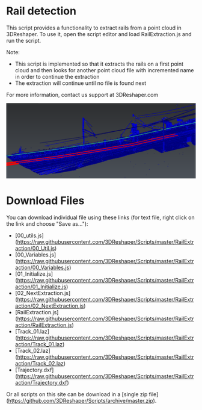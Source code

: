 # Rail detection

This script provides a functionality to extract rails from a point cloud in 3DReshaper.
To use it, open the script editor and load RailExtraction.js and run the script.

Note:
* This script is implemented so that it extracts the rails on a first point cloud and then looks for another point cloud file with incremented name in order to continue the extraction
* The extraction will continue until no file is found next

For more information, contact us support at 3DReshaper\.com

![alt text](https://raw.githubusercontent.com/3DReshaper/Scripts/master/RailExtraction/Screenshot.PNG "screenshot")


# Download Files

You can download individual file using these links (for text file, right click on the link and choose "Save as..."):

- [00_utils.js] (https://raw.githubusercontent.com/3DReshaper/Scripts/master/RailExtraction/00_Util.js)
- [00_Variables.js] (https://raw.githubusercontent.com/3DReshaper/Scripts/master/RailExtraction/00_Variables.js)
- [01_Initialize.js] (https://raw.githubusercontent.com/3DReshaper/Scripts/master/RailExtraction/01_Initialize.js)
- [02_NextExtraction.js] (https://raw.githubusercontent.com/3DReshaper/Scripts/master/RailExtraction/02_NextExtraction.js)
- [RailExtraction.js] (https://raw.githubusercontent.com/3DReshaper/Scripts/master/RailExtraction/RailExtraction.js)
- [Track_01.laz] (https://raw.githubusercontent.com/3DReshaper/Scripts/master/RailExtraction/Track_01.laz)
- [Track_02.laz] (https://raw.githubusercontent.com/3DReshaper/Scripts/master/RailExtraction/Track_02.laz)
- [Trajectory.dxf] (https://raw.githubusercontent.com/3DReshaper/Scripts/master/RailExtraction/Trajectory.dxf)

Or all scripts on this site can be download in a [single zip file] (https://github.com/3DReshaper/Scripts/archive/master.zip).
